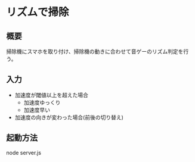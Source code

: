 # リズムで掃除
## 概要
掃除機にスマホを取り付け、掃除機の動きに合わせて音ゲーのリズム判定を行う。


## 入力
* 加速度が閾値以上を超えた場合
  * 加速度ゆっくり
  * 加速度早い
* 加速度の向きが変わった場合(前後の切り替え)

## 起動方法
node server.js